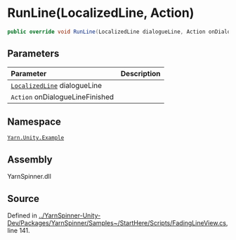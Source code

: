 # RunLine\(LocalizedLine, Action\)

```csharp
public override void RunLine(LocalizedLine dialogueLine, Action onDialogueLineFinished)
```

## Parameters

| Parameter | Description |
| :--- | :--- |
| [`LocalizedLine`](../../yarn.unity/localizedline/) dialogueLine |  |
| `Action` onDialogueLineFinished |  |

## Namespace

[`Yarn.Unity.Example`](../)

## Assembly

YarnSpinner.dll

## Source

Defined in [../YarnSpinner-Unity-Dev/Packages/YarnSpinner/Samples~/StartHere/Scripts/FadingLineView.cs](https://github.com/YarnSpinnerTool/YarnSpinner-Unity//blob/develop/Samples~/StartHere/Scripts/FadingLineView.cs#L141), line 141.

